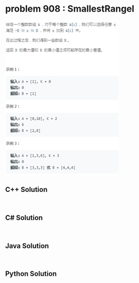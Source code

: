 
# problem 908 : SmallestRangeI

<img src="https://github.com/Peefy/PeefyLeetCode/blob/master/doc/901-1000/908.SmallestRangeI/problem.png"/>

## C++ Solution

```c++



```

## C# Solution

```csharp



```

## Java Solution

```java



```

## Python Solution

```python



```





